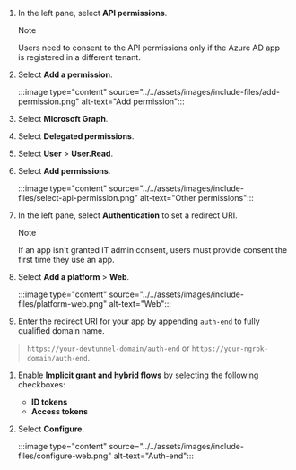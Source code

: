 
1. In the left pane, select **API permissions**. 

   > [!NOTE]
   > Users need to consent to the API permissions only if the Azure AD app is registered in a different tenant.

1. Select **Add a permission**.

   :::image type="content" source="../../assets/images/include-files/add-permission.png" alt-text="Add permission":::

1. Select **Microsoft Graph**.

1. Select **Delegated permissions**.

1. Select **User** > **User.Read**.

1. Select **Add permissions**.

   :::image type="content" source="../../assets/images/include-files/select-api-permission.png" alt-text="Other permissions":::

1. In the left pane, select **Authentication** to set a redirect URI. 

   > [!NOTE]
   > If an app isn't granted IT admin consent, users must provide consent the first time they use an app.
         
1. Select **Add a platform** > **Web**.

   :::image type="content" source="../../assets/images/include-files/platform-web.png" alt-text="Web":::

1. Enter the redirect URI for your app by appending `auth-end` to fully qualified domain name.
>`https://your-devtunnel-domain/auth-end` or `https://your-ngrok-domain/auth-end`.

1. Enable **Implicit grant and hybrid flows** by selecting the following checkboxes:
      * **ID tokens**
      * **Access tokens**

1. Select **Configure**.

   :::image type="content" source="../../assets/images/include-files/configure-web.png" alt-text="Auth-end":::

